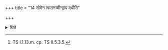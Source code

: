 +++
title = "14 सोमेन त्वातनच्मीन्द्राय दधीति"

+++

<details><summary>थिते</summary>

14. With somena tvātanacmi[^1] (he curdles) with the curds (as the curdling agent).  

[^1]: TS I.1.13.m. cp. TS II.5.3.5.
</details>
